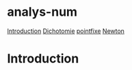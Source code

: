 # analys-num
<!-- START doctoc generated TOC please keep comment here to allow auto update -->
<!-- DON'T EDIT THIS SECTION, INSTEAD RE-RUN doctoc TO UPDATE -->
[Introduction](#introduction)
  [Dichotomie](#Dichotomie)
  [pointfixe](#pointfixe)
  [Newton](#Newton)
  # Introduction

